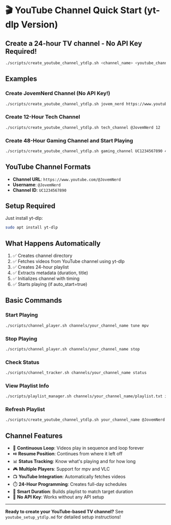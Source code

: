 # 🎬 YouTube Channel Quick Start (yt-dlp Version)

## Create a 24-hour TV channel - No API Key Required!

```bash
./scripts/create_youtube_channel_ytdlp.sh <channel_name> <youtube_channel> [target_hours] [auto_start]
```

## Examples

### Create JovemNerd Channel (No API Key!)
```bash
./scripts/create_youtube_channel_ytdlp.sh jovem_nerd https://www.youtube.com/@JovemNerd
```

### Create 12-Hour Tech Channel
```bash
./scripts/create_youtube_channel_ytdlp.sh tech_channel @JovemNerd 12
```

### Create 48-Hour Gaming Channel and Start Playing
```bash
./scripts/create_youtube_channel_ytdlp.sh gaming_channel UC1234567890 48 true
```

## YouTube Channel Formats

- **Channel URL**: `https://www.youtube.com/@JovemNerd`
- **Username**: `@JovemNerd`
- **Channel ID**: `UC1234567890`

## Setup Required

Just install yt-dlp:
```bash
sudo apt install yt-dlp
```

## What Happens Automatically

1. ✅ Creates channel directory
2. ✅ Fetches videos from YouTube channel using yt-dlp
3. ✅ Creates 24-hour playlist
4. ✅ Extracts metadata (duration, title)
5. ✅ Initializes channel with timing
6. ✅ Starts playing (if auto_start=true)

## Basic Commands

### Start Playing
```bash
./scripts/channel_player.sh channels/your_channel_name tune mpv
```

### Stop Playing
```bash
./scripts/channel_player.sh channels/your_channel_name stop
```

### Check Status
```bash
./scripts/channel_tracker.sh channels/your_channel_name status
```

### View Playlist Info
```bash
./scripts/playlist_manager.sh channels/your_channel_name/playlist.txt info
```

### Refresh Playlist
```bash
./scripts/create_youtube_channel_ytdlp.sh your_channel_name @JovemNerd 24
```

## Channel Features

- 🔄 **Continuous Loop**: Videos play in sequence and loop forever
- ⏯️ **Resume Position**: Continues from where it left off
- 📊 **Status Tracking**: Know what's playing and for how long
- 🎮 **Multiple Players**: Support for mpv and VLC
- 📺 **YouTube Integration**: Automatically fetches videos
- ⏱️ **24-Hour Programming**: Creates full-day schedules
- 🔀 **Smart Duration**: Builds playlist to match target duration
- 🔧 **No API Key**: Works without any API setup

---

**Ready to create your YouTube-based TV channel?** See `youtube_setup_ytdlp.md` for detailed setup instructions!
